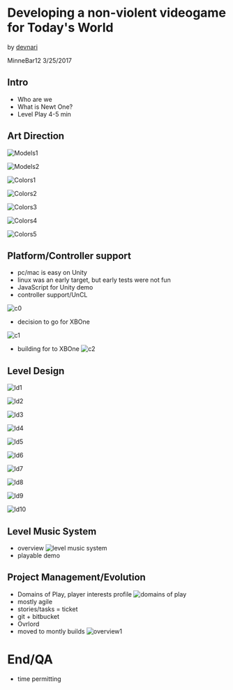 Developing a non-violent videogame for Today's World
====================================================

by [devnari](http://devnari.com)

MinneBar12 3/25/2017 

Intro
---------
- Who are we
- What is Newt One?
- Level Play 4-5 min

Art Direction
-------------
![Models1](MO1.png)

![Models2](MO2.png)

![Colors1](Col1.png)

![Colors2](Col2.png)

![Colors3](Col3.png)

![Colors4](Col4.png)

![Colors5](Col5.png)

 
Platform/Controller support
---------------------------
 - pc/mac is easy on Unity
 - linux was an early target, but early tests were not fun
 - JavaScript for Unity demo
 - controller support/UnCL
 
 ![c0](c_supportedController.jpg)
 
 - decision to go for XBOne
 
 ![c1](c_sdk.jpg)
 
 - building for to XBOne
![c2](c_xboneBuild0.jpg)


Level Design
------------
![ld1](http://i.imgur.com/7Tycv2z.png)

![ld2](http://i.imgur.com/Eb5PyQw.png)

![ld3](http://i.imgur.com/5N15Xjq.png)

![ld4](http://i.imgur.com/9QY1C50.png)

![ld5](http://i.imgur.com/73OrrvT.png)

![ld6](LD5.png)

![ld7](LD6.png)

![ld8](LD7.png)
 
![ld9](LD8.png)

![ld10](LD9.png)

Level Music System
-------------------
- overview
![level music system](http://i.imgur.com/xkYgI2E.png)
- playable demo

Project Management/Evolution
----------------------------
 - Domains of Play, player interests profile
![domains of play](newtDomains.png)
 - mostly agile
 - stories/tasks = ticket
 - git + bitbucket 
 - Ovrlord
 - moved to montly builds
![overview1](http://i.imgur.com/MpIJKl1.png)

End/QA
======
- time permitting

